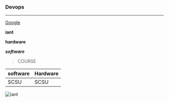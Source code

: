 ### Devops
-----------
[Google](https://www.google.com)

**iant**

**hardware**

***software***

>COURSE

|software|Hardware|
|--------|--------|
 SCSU  | SCSU 

![iant](https://www.iantindia.com/content/img/slide/iantlogo.png)
